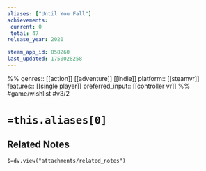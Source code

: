 ```yaml
---
aliases: ["Until You Fall"]
achievements:
 current: 0
 total: 47
release_year: 2020

steam_app_id: 858260
last_updated: 1750028258
---
```

%%
genres:: [[action]] [[adventure]] [[indie]]
platform:: [[steamvr]]
features:: [[single player]]
preferred_input:: [[controller vr]]
%%
#game/wishlist
#v3/2

# `=this.aliases[0]`
## Related Notes
`$=dv.view("attachments/related_notes")`